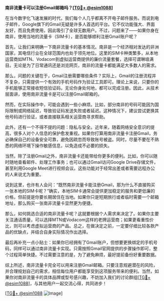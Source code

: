 **南非流量卡可以注册Gmail邮箱吗？[[TG💪+ @esim1088](https://t.me/s/esim1088)]**

在当今数字化飞速发展的时代，我们每个人几乎都离不开电子邮件服务。而说到电子邮件，Google旗下的Gmail无疑是许多人首选的平台。它不仅功能强大、界面友好，而且免费使用，因此吸引了全球无数用户。不过，问题来了——如果你身在南非，使用当地的流量卡（SIM卡），是否能够顺利注册Gmail账户呢？

首先，让我们来明确一下南非流量卡的基本情况。南非是一个经济相对发达的非洲国家，其电信行业在全球范围内也处于领先地位。这里的SIM卡种类繁多，从本地运营商如MTN、Vodacom到虚拟运营商提供的廉价流量套餐，选择可谓琳琅满目。无论是为了日常通讯还是浏览网页，南非的流量卡都能满足大多数人的需求。

那么，问题的关键在于，Gmail注册需要哪些条件？实际上，Gmail的注册流程并不复杂，只需提供一个有效的手机号码作为验证工具即可。理论上来说，只要你的手机能够正常接收短信验证码，无论你身处何地，都可以完成注册。因此，从技术层面讲，使用南非流量卡是可以注册Gmail邮箱的。

然而，在实际操作中，可能会遇到一些小麻烦。比如，部分南非的号码可能因为国际限制或网络延迟，导致验证码发送失败或者延迟。这种情况下，建议尝试更换其他号码进行验证，或者直接联系相关运营商寻求帮助。

此外，还有一个不得不提的问题：隐私与安全。近年来，随着网络安全意识的提高，很多人对个人信息的保护愈发重视。如果你打算用南非流量卡注册Gmail，务必确保自己的设备安全可靠，避免因疏忽而导致账号被盗。同时，尽量不要在不熟悉的网络环境下操作敏感信息，以免造成不必要的损失。

当然，除了注册Gmail之外，南非流量卡还能带给你更多的便利。比如，你可以随时随地查看邮件、处理工作事务；也可以通过Gmail访问Google Drive存储文件，甚至利用Google Meet进行视频会议。这些功能对于经常出差或者需要远程办公的人来说尤为重要。

说到这里，也许有人会问：“既然南非流量卡能注册Gmail，那为什么不直接购买一张本地的SIM卡呢？”确实，本地SIM卡通常会提供更加稳定的服务和更低廉的价格，但前提是你要长期居住在当地。如果你只是短期旅行或者临时需要一个邮箱地址，那么购买一张南非流量卡显然更为便捷。

那么，如何挑选合适的南非流量卡呢？这就要根据个人需求来决定了。如果你主要关注通话质量，可以选择MTN或Vodacom这样的老牌运营商；如果更看重性价比，则可以考虑虚拟运营商的产品。总之，在做决定之前，一定要仔细比较各款产品的优缺点，并结合自身实际情况作出选择。

最后再补充一点小贴士：如果你已经拥有了Gmail账户，但想要更换绑定的手机号码，同样可以通过南非流量卡实现。只需按照Gmail官网提供的步骤操作即可，整个过程简单快捷。不过需要注意的是，为了避免麻烦，最好提前备份好重要数据。

综上所述，南非流量卡完全可以用来注册Gmail邮箱。只要注意规避潜在的风险，并合理规划自己的需求，相信每位用户都能享受到这项服务带来的便利。当然，如果你对南非流量卡的具体品牌或型号感兴趣，不妨加入我们的讨论群组[[TG💪+ @esim1088](https://t.me/s/esim1088)]，与其他用户一起交流心得，共同进步！

[[TG💪+ @esim1088](https://t.me/s/esim1088) ![Image](https://i.postimg.cc/4NQfJmqS/Snipaste-2025-05-13-00-14-12.png)]